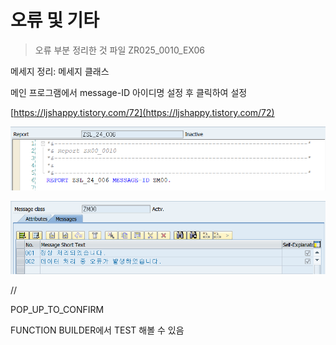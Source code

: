 # 오류 및 기타

> 오류 부분 정리한 것 파일  ZR025\_0010\_EX06

메세지 정리: 메세지 클래스 

메인 프로그램에서 message-ID 아이디명 설정 후 클릭하여 설정

[https://ljshappy.tistory.com/72](https://ljshappy.tistory.com/72)

![](../../../.gitbook/assets/image%20%28207%29.png)

![](../../../.gitbook/assets/image%20%28208%29.png)

//

POP\_UP\_TO\_CONFIRM

FUNCTION BUILDER에서 TEST 해볼 수 있음

